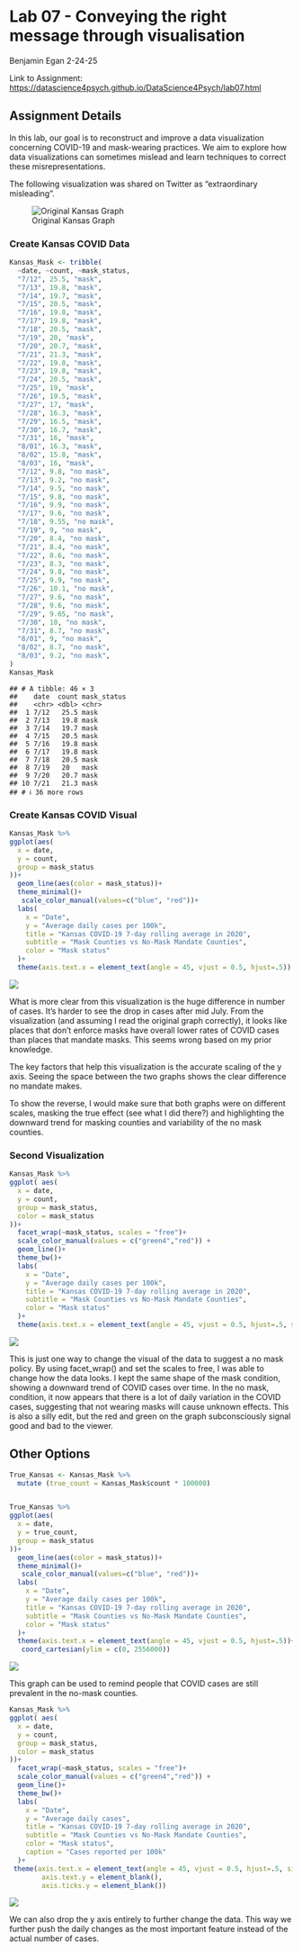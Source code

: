 Lab 07 - Conveying the right message through visualisation
================
Benjamin Egan
2-24-25

Link to Assignment:
<https://datascience4psych.github.io/DataScience4Psych/lab07.html>

## Assignment Details

In this lab, our goal is to reconstruct and improve a data visualization
concerning COVID-19 and mask-wearing practices. We aim to explore how
data visualizations can sometimes mislead and learn techniques to
correct these misrepresentations.

The following visualization was shared on Twitter as “extraordinary
misleading”.

<figure>
<img src="Original_Graph.png" alt="Original Kansas Graph" />
<figcaption aria-hidden="true">Original Kansas Graph</figcaption>
</figure>

### Create Kansas COVID Data

``` r
Kansas_Mask <- tribble(
  ~date, ~count, ~mask_status,
  "7/12", 25.5, "mask",
  "7/13", 19.8, "mask",
  "7/14", 19.7, "mask",
  "7/15", 20.5, "mask",
  "7/16", 19.8, "mask",
  "7/17", 19.8, "mask",
  "7/18", 20.5, "mask",
  "7/19", 20, "mask",
  "7/20", 20.7, "mask",
  "7/21", 21.3, "mask",
  "7/22", 19.8, "mask",
  "7/23", 19.8, "mask",
  "7/24", 20.5, "mask",
  "7/25", 19, "mask",
  "7/26", 19.5, "mask",
  "7/27", 17, "mask",
  "7/28", 16.3, "mask",
  "7/29", 16.5, "mask",
  "7/30", 16.7, "mask",
  "7/31", 16, "mask",
  "8/01", 16.3, "mask",
  "8/02", 15.8, "mask",
  "8/03", 16, "mask",
  "7/12", 9.8, "no mask",
  "7/13", 9.2, "no mask",
  "7/14", 9.5, "no mask",
  "7/15", 9.8, "no mask",
  "7/16", 9.9, "no mask",
  "7/17", 9.6, "no mask",
  "7/18", 9.55, "no mask",
  "7/19", 9, "no mask",
  "7/20", 8.4, "no mask",
  "7/21", 8.4, "no mask",
  "7/22", 8.6, "no mask",
  "7/23", 8.3, "no mask",
  "7/24", 9.8, "no mask",
  "7/25", 9.9, "no mask",
  "7/26", 10.1, "no mask",
  "7/27", 9.6, "no mask",
  "7/28", 9.6, "no mask",
  "7/29", 9.65, "no mask",
  "7/30", 10, "no mask",
  "7/31", 8.7, "no mask",
  "8/01", 9, "no mask",
  "8/02", 8.7, "no mask",
  "8/03", 9.2, "no mask",
)
Kansas_Mask
```

    ## # A tibble: 46 × 3
    ##    date  count mask_status
    ##    <chr> <dbl> <chr>      
    ##  1 7/12   25.5 mask       
    ##  2 7/13   19.8 mask       
    ##  3 7/14   19.7 mask       
    ##  4 7/15   20.5 mask       
    ##  5 7/16   19.8 mask       
    ##  6 7/17   19.8 mask       
    ##  7 7/18   20.5 mask       
    ##  8 7/19   20   mask       
    ##  9 7/20   20.7 mask       
    ## 10 7/21   21.3 mask       
    ## # ℹ 36 more rows

### Create Kansas COVID Visual

``` r
Kansas_Mask %>%
ggplot(aes(
  x = date,
  y = count,
  group = mask_status
))+
  geom_line(aes(color = mask_status))+
  theme_minimal()+
   scale_color_manual(values=c("blue", "red"))+
  labs(
    x = "Date",
    y = "Average daily cases per 100k",
    title = "Kansas COVID-19 7-day rolling average in 2020",
    subtitle = "Mask Counties vs No-Mask Mandate Counties",
    color = "Mask status"
  )+
  theme(axis.text.x = element_text(angle = 45, vjust = 0.5, hjust=.5))
```

![](lab-07_files/figure-gfm/Kansas%20visual-1.png)<!-- -->

What is more clear from this visualization is the huge difference in
number of cases. It’s harder to see the drop in cases after mid July.
From the visualization (and assuming I read the original graph
correctly), it looks like places that don’t enforce masks have overall
lower rates of COVID cases than places that mandate masks. This seems
wrong based on my prior knowledge.

The key factors that help this visualization is the accurate scaling of
the y axis. Seeing the space between the two graphs shows the clear
difference no mandate makes.

To show the reverse, I would make sure that both graphs were on
different scales, masking the true effect (see what I did there?) and
highlighting the downward trend for masking counties and variability of
the no mask counties.

### Second Visualization

``` r
Kansas_Mask %>%
ggplot( aes(
  x = date,
  y = count,
  group = mask_status,
  color = mask_status
))+
  facet_wrap(~mask_status, scales = "free")+
  scale_color_manual(values = c("green4","red")) +
  geom_line()+
  theme_bw()+
  labs(
    x = "Date",
    y = "Average daily cases per 100k",
    title = "Kansas COVID-19 7-day rolling average in 2020",
    subtitle = "Mask Counties vs No-Mask Mandate Counties",
    color = "Mask status"
  )+
  theme(axis.text.x = element_text(angle = 45, vjust = 0.5, hjust=.5, size = 8))
```

![](lab-07_files/figure-gfm/Kansas%20visual%202-1.png)<!-- -->

This is just one way to change the visual of the data to suggest a no
mask policy. By using facet_wrap() and set the scales to free, I was
able to change how the data looks. I kept the same shape of the mask
condition, showing a downward trend of COVID cases over time. In the no
mask, condition, it now appears that there is a lot of daily variation
in the COVID cases, suggesting that not wearing masks will cause unknown
effects. This is also a silly edit, but the red and green on the graph
subconsciously signal good and bad to the viewer.

## Other Options

``` r
True_Kansas <- Kansas_Mask %>%
  mutate (true_count = Kansas_Mask$count * 100000)


True_Kansas %>%
ggplot(aes(
  x = date,
  y = true_count,
  group = mask_status
))+
  geom_line(aes(color = mask_status))+
  theme_minimal()+
   scale_color_manual(values=c("blue", "red"))+
  labs(
    x = "Date",
    y = "Average daily cases per 100k",
    title = "Kansas COVID-19 7-day rolling average in 2020",
    subtitle = "Mask Counties vs No-Mask Mandate Counties",
    color = "Mask status"
  )+
  theme(axis.text.x = element_text(angle = 45, vjust = 0.5, hjust=.5))+ 
   coord_cartesian(ylim = c(0, 2556000))
```

![](lab-07_files/figure-gfm/mutated%20data-1.png)<!-- -->

This graph can be used to remind people that COVID cases are still
prevalent in the no-mask counties.

``` r
Kansas_Mask %>%
ggplot( aes(
  x = date,
  y = count,
  group = mask_status,
  color = mask_status
))+
  facet_wrap(~mask_status, scales = "free")+
  scale_color_manual(values = c("green4","red")) +
  geom_line()+
  theme_bw()+
  labs(
    x = "Date",
    y = "Average daily cases",
    title = "Kansas COVID-19 7-day rolling average in 2020",
    subtitle = "Mask Counties vs No-Mask Mandate Counties",
    color = "Mask status",
    caption = "Cases reported per 100k"
  )+
 theme(axis.text.x = element_text(angle = 45, vjust = 0.5, hjust=.5, size = 8),
        axis.text.y = element_blank(),
        axis.ticks.y = element_blank())
```

![](lab-07_files/figure-gfm/COVID%20visual%20alternate-1.png)<!-- -->

We can also drop the y axis entirely to further change the data. This
way we further push the daily changes as the most important feature
instead of the actual number of cases.
